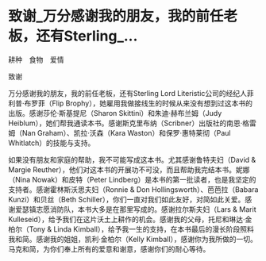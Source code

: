 # 致谢_万分感谢我的朋友，我的前任老板，还有Sterling_...

耕种　食物　爱情

致谢

万分感谢我的朋友，我的前任老板，还有Sterling Lord Literistic公司的经纪人菲利普·布罗菲（Flip Brophy），她雇用我做接线生的时候从来没有想到过这本书的出版。感谢莎伦·斯基提尼（Sharon Skittini）和朱迪·赫布兰姆（Judy Heiblum），她们帮我通读本书。感谢斯克里布纳（Scribner）出版社的南恩·格雷姆（Nan Graham）、凯拉·沃森（Kara Waston）和保罗·惠特莱彻（Paul Whitlatch）的技能与支持。

如果没有朋友和家庭的帮助，我不可能写成这本书。尤其感谢鲁特夫妇（David & Margie Reuther），他们对这本书的开展功不可没，而且帮助我完结本书。妮娜（Nina Nowak）和皮特（Peter Lindberg）是本书的第一批读者，也是我坚定的支持者。感谢霍林斯沃思夫妇（Ronnie & Don Hollingsworth）、芭芭拉（Babara Kunzi）和贝丝（Beth Schiller），你们一直对我们如此友好，对简如此关爱。感谢爱瑟镇志愿消防队，本书大多是在那里写成的。感谢拉尔斯夫妇（Lars & Marit Kulleseid），给予我们在这片沃土上耕作的机会。感谢我的父母，托尼和琳达·金柏尔（Tony & Linda Kimball），给予我一生的支持，在本书最后的漫长阶段照料我和简。感谢我的姐姐，凯利·金柏尔（Kelly Kimball），感谢你为我所做的一切。马克和简，为你们奉上所有的爱意和谢意，感谢你们的耐心等待。